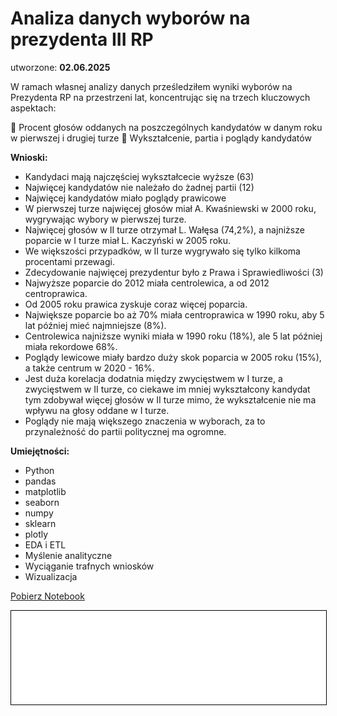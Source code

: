 # Analiza danych wyborów na prezydenta III RP 

utworzone: **02.06.2025**

W ramach własnej analizy danych prześledziłem wyniki wyborów na Prezydenta RP na przestrzeni lat, koncentrując się na trzech kluczowych aspektach:

🔹 Procent głosów oddanych na poszczególnych kandydatów w danym roku w pierwszej i drugiej turze
🔹 Wykształcenie, partia i poglądy kandydatów 

**Wnioski:**

* Kandydaci mają najczęściej wykształcecie wyższe (63)
* Najwięcej kandydatów nie należało do żadnej partii (12)
* Najwięcej kandydatów miało poglądy prawicowe
* W pierwszej turze najwięcej głosów miał A. Kwaśniewski w 2000 roku, wygrywając wybory w pierwszej turze. 
* Najwięcej głosów w II  turze otrzymał L. Wałęsa (74,2%), a najniższe poparcie w I turze miał L. Kaczyński w 2005 roku.
* We większości przypadków, w II turze wygrywało się tylko kilkoma procentami przewagi.
* Zdecydowanie najwięcej prezydentur było z Prawa i Sprawiedliwości (3)
* Najwyższe poparcie do 2012 miała centrolewica, a od 2012 centroprawica. 
* Od 2005 roku prawica zyskuje coraz więcej poparcia. 
* Największe poparcie bo aż 70% miała centroprawica w 1990 roku, aby 5 lat później mieć najmniejsze (8%). 
* Centrolewica najniższe wyniki miała w 1990 roku (18%), ale 5 lat później miała rekordowe 68%. 
* Poglądy lewicowe miały bardzo duży skok poparcia w 2005 roku (15%), a także centrum w 2020 - 16%.
* Jest duża korelacja dodatnia między zwycięstwem w I turze, a zwycięstwem w II turze, co ciekawe im mniej wykształcony kandydat tym zdobywał więcej głosów w II turze mimo, że wykształcenie nie ma wpływu na głosy oddane w I turze. 
* Poglądy nie mają większego znaczenia w wyborach, za to przynależność do partii politycznej ma ogromne.


**Umiejętności:**

* Python
* pandas 
* matplotlib
* seaborn
* numpy
* sklearn
* plotly
* EDA i ETL
* Myślenie analityczne
* Wyciąganie trafnych wniosków
* Wizualizacja



<a href="Prezydenci.ipynb" class="md-button md-button--primary">Pobierz Notebook</a>

<iframe
    id="content"
    src="Prezydenci.html"
    width="100%"
    style="border:1px solid black;overflow:hidden;"
></iframe>
<script>
function resizeIframeToFitContent(iframe) {
    iframe.style.height = (iframe.contentWindow.document.documentElement.scrollHeight + 50) + "px";
    iframe.contentDocument.body.style["overflow"] = 'hidden';
}
window.addEventListener('load', function() {
    var iframe = document.getElementById('content');
    resizeIframeToFitContent(iframe);
});
window.addEventListener('resize', function() {
    var iframe = document.getElementById('content');
    resizeIframeToFitContent(iframe);
});
</script>